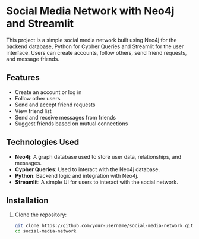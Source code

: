 # Social Media Network with Neo4j and Streamlit

This project is a simple social media network built using Neo4j for the backend database, Python for Cypher Queries and Streamlit for the user interface. Users can create accounts, follow others, send friend requests, and message friends.

## Features

- Create an account or log in
- Follow other users
- Send and accept friend requests
- View friend list
- Send and receive messages from friends
- Suggest friends based on mutual connections

## Technologies Used

- **Neo4j**: A graph database used to store user data, relationships, and messages.
- **Cypher Queries**: Used to interact with the Neo4j database.
- **Python**: Backend logic and integration with Neo4j.
- **Streamlit**: A simple UI for users to interact with the social network.

## Installation

1. Clone the repository:
   ```bash
   git clone https://github.com/your-username/social-media-network.git
   cd social-media-network
